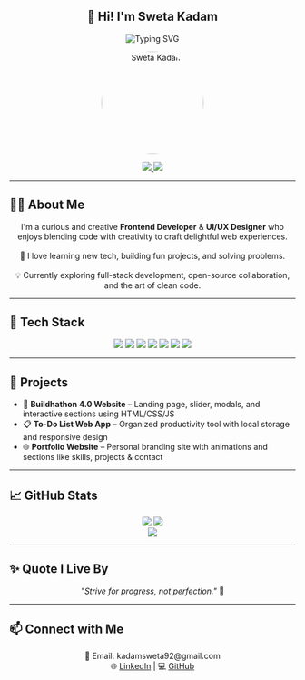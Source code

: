 
<!-- Typing Animation Header -->
<h2 align="center">👋 Hi! I'm Sweta Kadam</h2>

<p align="center">
  <img src="https://readme-typing-svg.herokuapp.com?font=Fira+Code&size=24&duration=2500&pause=1000&color=F76B8A&center=true&vCenter=true&width=600&lines=Frontend+Developer;UI%2FUX+Designer;Tech+Enthusiast;Problem+Solver+%F0%9F%A4%9E;Always+Learning+%F0%9F%93%9A" alt="Typing SVG" />
</p>

<!-- Profile Image + Coding GIF -->
<p align="center">
  <img src="https://img.freepik.com/free-vector/cute-girl-hacker-operating-laptop-cartoon-vector-icon-illustration-people-technology-isolated-flat_138676-9487.jpg?w=740" alt="Sweta Kadam" width="180" style="border-radius: 50%;"/>
</p>

<!-- Social Badges -->
<p align="center">
  <a href="https://www.linkedin.com/in/sweta-kadam-5851a4323">
    <img src="https://img.shields.io/badge/LinkedIn-%230077B5.svg?style=for-the-badge&logo=linkedin&logoColor=white" />
  </a>
  <a href="https://github.com/Shweta-Tech-creator">
    <img src="https://img.shields.io/badge/GitHub-100000?style=for-the-badge&logo=github&logoColor=white" />
  </a>
</p>

---

## 🙋‍♀️ About Me
<p align="center">
  I'm a curious and creative <strong>Frontend Developer</strong> & <strong>UI/UX Designer</strong> who enjoys blending code with creativity to craft delightful web experiences.  
  <br/><br/>
  🌱 I love learning new tech, building fun projects, and solving problems.  
  <br/><br/>
  💡 Currently exploring full-stack development, open-source collaboration, and the art of clean code.
</p>

---

## 🧰 Tech Stack
<p align="center">
  <img src="https://img.shields.io/badge/C++-00599C?style=for-the-badge&logo=c%2B%2B&logoColor=white"/>
  <img src="https://img.shields.io/badge/Java-ED8B00?style=for-the-badge&logo=java&logoColor=white"/>
  <img src="https://img.shields.io/badge/C-00599C?style=for-the-badge&logo=c&logoColor=white"/>
  <img src="https://img.shields.io/badge/Python-3670A0?style=for-the-badge&logo=python&logoColor=ffdd54"/>
  <img src="https://img.shields.io/badge/HTML5-E34F26?style=for-the-badge&logo=html5&logoColor=white"/>
  <img src="https://img.shields.io/badge/CSS3-1572B6?style=for-the-badge&logo=css3&logoColor=white"/>
  <img src="https://img.shields.io/badge/MySQL-4479A1?style=for-the-badge&logo=mysql&logoColor=white"/>
</p>

---

## 🚀 Projects
- 🎯 **Buildhathon 4.0 Website** – Landing page, slider, modals, and interactive sections using HTML/CSS/JS  
- 📋 **To-Do List Web App** – Organized productivity tool with local storage and responsive design  
- 🌐 **Portfolio Website** – Personal branding site with animations and sections like skills, projects & contact

---

## 📈 GitHub Stats
<p align="center">
  <img src="https://github-readme-stats.vercel.app/api?username=Shweta-Tech-creator&theme=ocean_dark&hide_border=false&include_all_commits=true&count_private=true" />
  <img src="https://github-readme-streak-stats.herokuapp.com?user=Shweta-Tech-creator&theme=ocean_dark&hide_border=false" />
  <br/>
  <img src="https://github-readme-stats.vercel.app/api/top-langs/?username=Shweta-Tech-creator&layout=compact&theme=ocean_dark" />
</p>

---

## ✨ Quote I Live By
<p align="center"><i>"Strive for progress, not perfection."</i> 💫</p>

---

## 📫 Connect with Me
<p align="center">
  📧 Email: kadamsweta92@gmail.com <br/>
  🌐 <a href="https://www.linkedin.com/in/sweta-kadam-5851a4323/">LinkedIn</a> | 
  💻 <a href="https://github.com/Shweta-Tech-creator">GitHub</a>
</p>



